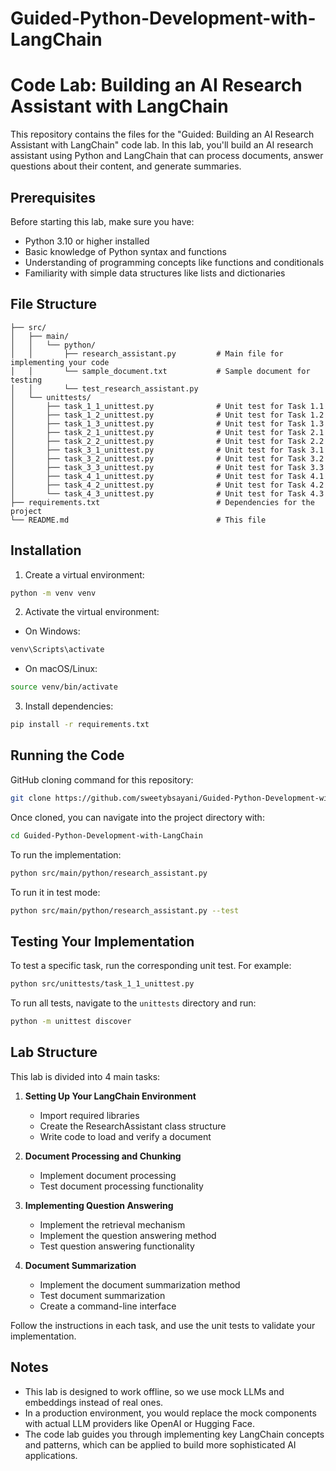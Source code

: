 # Guided-Python-Development-with-LangChain
# Code Lab: Building an AI Research Assistant with LangChain

This repository contains the files for the "Guided: Building an AI Research Assistant with LangChain" code lab. In this lab, you'll build an AI research assistant using Python and LangChain that can process documents, answer questions about their content, and generate summaries.

## Prerequisites

Before starting this lab, make sure you have:

- Python 3.10 or higher installed
- Basic knowledge of Python syntax and functions
- Understanding of programming concepts like functions and conditionals
- Familiarity with simple data structures like lists and dictionaries

## File Structure

```
├── src/
│   ├── main/
│   │   └── python/
│   │       ├── research_assistant.py         # Main file for implementing your code
│   │       └── sample_document.txt           # Sample document for testing
│   │       └── test_research_assistant.py
│   └── unittests/
│       ├── task_1_1_unittest.py              # Unit test for Task 1.1
│       ├── task_1_2_unittest.py              # Unit test for Task 1.2
│       ├── task_1_3_unittest.py              # Unit test for Task 1.3
│       ├── task_2_1_unittest.py              # Unit test for Task 2.1
│       ├── task_2_2_unittest.py              # Unit test for Task 2.2
│       ├── task_3_1_unittest.py              # Unit test for Task 3.1
│       ├── task_3_2_unittest.py              # Unit test for Task 3.2
│       ├── task_3_3_unittest.py              # Unit test for Task 3.3
│       ├── task_4_1_unittest.py              # Unit test for Task 4.1
│       ├── task_4_2_unittest.py              # Unit test for Task 4.2
│       └── task_4_3_unittest.py              # Unit test for Task 4.3
├── requirements.txt                          # Dependencies for the project
└── README.md                                 # This file
```

## Installation

1. Create a virtual environment:

```bash
python -m venv venv
```

2. Activate the virtual environment:

- On Windows:
```bash
venv\Scripts\activate
```
- On macOS/Linux:
```bash
source venv/bin/activate
```

3. Install dependencies:

```bash
pip install -r requirements.txt
```

## Running the Code

GitHub cloning command for this repository:
```bash
git clone https://github.com/sweetybsayani/Guided-Python-Development-with-LangChain.git
```

Once cloned, you can navigate into the project directory with:
```bash
cd Guided-Python-Development-with-LangChain
```

To run the implementation:

```bash
python src/main/python/research_assistant.py
```

To run it in test mode:

```bash
python src/main/python/research_assistant.py --test
```

## Testing Your Implementation

To test a specific task, run the corresponding unit test. For example:

```bash
python src/unittests/task_1_1_unittest.py
```

To run all tests, navigate to the `unittests` directory and run:

```bash
python -m unittest discover
```

## Lab Structure

This lab is divided into 4 main tasks:

1. **Setting Up Your LangChain Environment**
   - Import required libraries
   - Create the ResearchAssistant class structure
   - Write code to load and verify a document

2. **Document Processing and Chunking**
   - Implement document processing
   - Test document processing functionality

3. **Implementing Question Answering**
   - Implement the retrieval mechanism
   - Implement the question answering method
   - Test question answering functionality

4. **Document Summarization**
   - Implement the document summarization method
   - Test document summarization
   - Create a command-line interface

Follow the instructions in each task, and use the unit tests to validate your implementation.

## Notes

- This lab is designed to work offline, so we use mock LLMs and embeddings instead of real ones.
- In a production environment, you would replace the mock components with actual LLM providers like OpenAI or Hugging Face.
- The code lab guides you through implementing key LangChain concepts and patterns, which can be applied to build more sophisticated AI applications.
